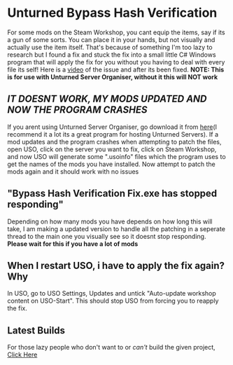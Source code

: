 # Unturned Bypass Hash Verification
For some mods on the Steam Workshop, you cant equip the items, say if its a gun of some sorts. You can place it in your hands, but not visually and actually use the item itself. That's because of something I'm too lazy to research but I found a fix and stuck the fix into a small little C# Windows program that will apply the fix for you without you having to deal with every file its self! Here is a [video]( https://youtu.be/djZk74td8O8) of the issue and after its been fixed. **NOTE: This is for use with Unturned Server Organiser, without it this will NOT work**
## _IT DOESNT WORK, MY MODS UPDATED AND NOW THE PROGRAM CRASHES_
If you arent using Unturned Server Organiser, go download it from [here](https://unturned-server-organiser.com/)(I recommend it a lot its a great program for hosting Unturned Servers). If a mod updates and the program crashes when attempting to patch the files, open USO, click on the server you want to fix, click on Steam Workshop, and now USO will generate some ".usoinfo" files which the program uses to get the names of the mods you have installed. Now attempt to patch the mods again and it should work with no issues
## "Bypass Hash Verification Fix.exe has stopped responding"
Depending on how many mods you have depends on how long this will take, I am making a updated version to handle all the patching in a seperate thread to the main one you visually see so it doesnt stop responding. **Please wait for this if you have a lot of mods**
## When I restart USO, i have to apply the fix again? Why
In USO, go to USO Settings, Updates and untick "Auto-update workshop content on USO-Start". This should stop USO from forcing you to reapply the fix. 
## Latest Builds
For those lazy people who don't want to or _can't_ build the given project, [Click Here](https://github.com/Like50Wizards/UnturnedBypassHashVerification/releases/latest)
